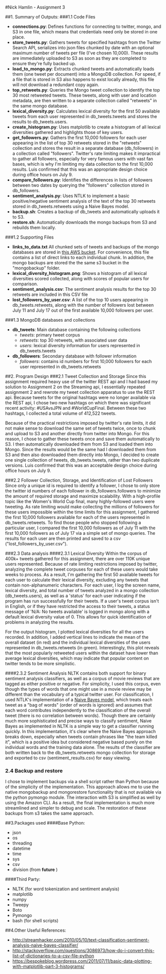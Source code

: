 #Nick Hamlin - Assignment 3

##1. Summary of Outputs:
###1.1 Code Files
- **connections.py**: Defines functions for connecting to twitter, mongo, and S3 in one file, which means that credentials need only be stored in one place.
- **store_tweets.py**: Gathers tweets for specified hashtags from the Twitter Search API, serializes into json files chunked by date with an optional maximum number of tweets per file (I've chosen 10,000).  These results are immediately uploaded to S3 as soon as they are completed to ensure they're fully backed up.
- **load_to_mongo.py**: Extracts chunked tweets and automatically loads them (one tweet per document) into a MongoDB collection.  For speed, if a file that is stored in S3 also happens to exist locally already, this file will not download a redundant copy again.
- **top_retweets.py**: Queries the Mongo tweet collection to identify the top 30 most retweeted tweets.  These tweets, along with user and location metadata, are then written to a separate collection called "retweets" in the same mongo database.
- **lexical_diversity.py**: Calculates lexical diversity for the first 50 available tweets from each user represented in db_tweets.tweets and stores the results to db_tweets.users.
- **create_histogram.py**: Uses matplotlib to create a histogram of all lexical diversities gathered and highlights those of key users.
- **get_followers.py**: Gathers the first 10,000 followers for each user appearing in the list of top 30 retweets stored in the "retweets" collection and stores the result in a separate database (db_followers) in a collection called "followers".  Twitter's rate limiting makes it impractical to gather all followers, especially for very famous users with vast fan bases, which is why I'm limiting my data collection to the first 10,000 results.  Luis confirmed that this was an appropriate design choice during office hours on July 9.
- **compare_followers.py**: Identifies the differences in lists of followers between two dates by querying the "followers" collection stored in db_followers.
- **sentiment_analysis.py**: Uses NTLK to implement a basic positive/negative sentiment analysis of the text of the top 30 retweets stored in db_tweets.retweets using a Naive Bayes model.
- **backup.sh**: Creates a backup of db_tweets and automatically uploads it to S3.
- **restore.sh**: Automatically downloads the mongo backups from S3 and rebuilds them locally.


###1.2 Supporting Files
- **links_to_data.txt** All chunked sets of tweets and backups of the mongo databases are stored in [this AWS bucket](https://s3-us-west-2.amazonaws.com/hamlin-mids-assignment3).  For convenience, this file contains a list of direct links to each individual chunk.  In addition, the mongo backups are stored the the same s3 bucket in the "mongobackup" folder.
- **lexical_diversity_histogram.png**: Shows a histogram of all lexical diversities scored collected, along with scores of popular users for comparison.
- **sentiment_analysis.csv**: The sentiment analysis results for the top 30 retweets are included in this CSV file
- **lost_followers_by_user.csv**: A list of the top 10 users appearing in db_tweets.retweets, along with the number of followers lost between July 11 and July 17 out of the first available 10,000 followers per user.

###1.3 MongoDB databases and collections
- **db_tweets**: Main database containing the following collections
  - *tweets*: primary tweet corpus
  - *retweets*: top 30 retweets, with associated user data
  - *users*: lexical diversity information for users represented in db_tweets.tweets
- **db_followers**: Secondary database with follower information
  - *followers*: contains id numbers for first 10,000 followers for each user represented in db_tweets.retweets

##2. Program Design
###2.1 Tweet Collection and Storage
Since this assignment required heavy use of the twitter REST api and I had based my solution to Assignment 2 on the Streaming api, I essentially repeated assignment 2 and rewrote my tweet collection apparatus to use the REST api.  Because tweets for the original hashtags were no longer available via the REST api, I chose two new hashtags on which there was significant recent activity: #USAvsJPN and #WorldCupFinal. Between these two hashtags, I collected a total volume of 412,522 tweets.

Because of the practical restrictions imposed by twitter's rate limits, it did not make sense to download the same set of tweets twice, once to chunk and upload to S3 and another directly from twitter into Mongo.  For this reason, I chose to gather these tweets once and save them automatically to S3.  I then automatically downloaded them from S3 and loaded them into Mongo. Since the results would be the same had I downloaded them from S3 and then also downloaded them directly into Mongo, I decided to create one single collection of tweets, db_tweets.tweets, rather than two duplicate versions. Luis confirmed that this was an acceptable design choice during office hours on July 9.

###2.2 Follower Collection, Storage, and Identification of Lost Followers
Since only a unique id is required to identify a follower, I chose to only store the twitter id numbers of each follower in db_followers.followers to minimize the amount of required storage and maximize scalability.  With a high-profile topic like the Women's World Cup final, many highly-followed users were tweeting. As rate limiting would make collecting the millions of followers for these users impossible within the time limits for this assignment, I gathered the first 10,000 followers available for each of the users represented in db_tweets.retweets.  To find those people who stopped following a particular user, I compared the first 10,000 followers as of July 11 with the first 10,000 followers as of July 17 via a simple set of mongo queries.  The results for each user are then printed and saved to a csv ("lost_followers_by_user.csv").

###2.3 Data analysis
####2.3.1 Lexical Diversity
Within the corpus of 400k+ tweets gathered for this assignment, there are over 110K unique users represented. Because of rate limiting restrictions imposed by twitter, analyzing the complete tweet corpuses for each of these users would take weeks to process.  As a result, I'm gathering the first 50 available tweets for each user to calculate their lexical diversity, excluding any tweets that contain non-alphanumeric characters.  For each user, I log the screen name, lexical diversity, and total number of tweets analyzed in a mongo collection (db_tweets.users), as well as a 'status' for each user indicating if the program has run successfully for their tweets. If a user's tweet corpus isn't in English, or if they have restricted the access to their tweets, a status message of 'N/A: No tweets available' is logged in mongo along with a default lexical diversity value of 0.  This allows for quick identification of problems in analyzing the results.

For the output histogram, I plotted lexical diversities for all the users recorded.  In addition, I added vertical lines to indicate the mean of the overall dataset (in red) and the individual lexical diversities of the users represented in db_tweets.retweets (in green).  Interestingly, this plot reveals that the most popularly retweeted users within the dataset have lower than average lexical diversities, which may indicate that popular content on twitter tends to be more simplistic.

####2.3.2 Sentiment Analysis
NLTK contains both support for binary sentiment analysis classifiers, as well as a corpus of movie reviews that are tagged as either positive or negative.  For simplicity, I used this corpus, even though the types of words that one might use in a movie review may be different than the vocabulary of a typical twitter user.  For classification, I used NTLK's implementation of a [Naive Bayes model](https://en.wikipedia.org/wiki/Naive_Bayes_classifier), which treats each tweet as a "bag of words" (order of words is ignored) and assumes that each word contributes independently to the classification of the overall tweet (there is no correlation between words).  Though there are certainly much more sophisticated and precise ways to classify sentiment, Naive Bayes as implemented in NLTK is a simple way to get a classifier running quickly.  In this implementation, it's clear where the Naive Bayes approach breaks down, especially when tweets contain phrases like "the team killed it", which is a positive idea but considered negative based purely on the individual words and the training data alone.  The results of the classifier are both written back to the db_tweets.retweets mongo collection for storage and exported to csv (sentiment_results.csv) for easy viewing.

### 2.4 Backup and restore
I chose to implement backups via a shell script rather than Python because of the simplicity of the implementation.  This approach allows me to use the native mongobackup and mongorestore functionality that is not available via the python pymongo module.  The interaction with S3 is simplified as well by using the Amazon CLI.  As a result, the final implementation is much more streamlined and simpler to debug and scale. The restoration of these backups from s3 takes the same approach.  


##3.Packages used
####Base Python:
- json
- os
- threading
- datetime
- time
- sys
- csv
- division (from __future__ )

####Third Party:
- NLTK (for word tokenization and sentiment analysis)
- matplotlib
- numpy
- Tweepy
- Boto
- Pymongo
- bash (for shell scripts)

##4.Other Useful References:
- http://streamhacker.com/2010/05/10/text-classification-sentiment-analysis-naive-bayes-classifier/
- http://stackoverflow.com/questions/3086973/how-do-i-convert-this-list-of-dictionaries-to-a-csv-file-python
- https://bespokeblog.wordpress.com/2011/07/11/basic-data-plotting-with-matplotlib-part-3-histograms/
